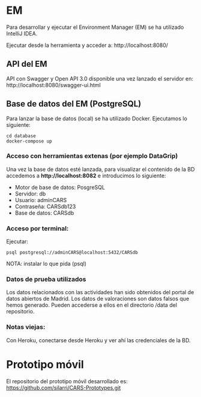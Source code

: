 # EM

Para desarrollar y ejecutar el Environment Manager (EM) se ha utilizado IntelliJ IDEA.

Ejecutar desde la herramienta y acceder a:
http://localhost:8080/

## API del EM
API con Swagger y Open API 3.0 disponible una vez lanzado el servidor  en:
http://localhost:8080/swagger-ui.html

## Base de datos del EM (PostgreSQL)
Para lanzar la base de datos (local) se ha utilizado Docker.
Ejecutamos lo siguiente:
```
cd database
docker-compose up
```
### Acceso con herramientas extenas (por ejemplo DataGrip)

Una vez la base de datos esté lanzada, para visualizar el contenido de la BD accedemos a **http://localhost:8082** e introducimos lo siguiente:

- Motor de base de datos: PosgreSQL
- Servidor: db
- Usuario: adminCARS
- Contraseña: CARSdb123
- Base de datos: CARSdb

### Acceso por terminal:
Ejecutar:
```
psql postgresql://adminCARS@localhost:5432/CARSdb
```
NOTA: instalar lo que pida (psql)

### Datos de prueba utilizados
Los datos relacionados con las actividades han sido obtenidos del portal de datos abiertos de Madrid. 
Los datos de valoraciones son datos falsos que hemos generado.
Pueden accederse a ellos en el directorio /data del repositorio.

### Notas viejas:

Con Heroku, conectarse desde Heroku y ver ahí las credenciales de la BD.

# Prototipo móvil
El repositorio del prototipo móvil desarrollado es: https://github.com/silarri/CARS-Prototypes.git
